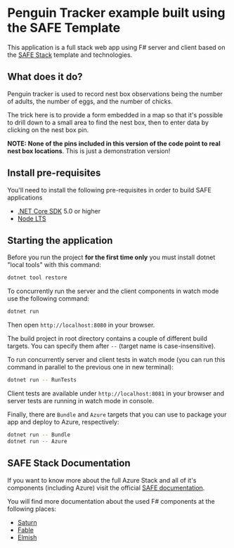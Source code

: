 # Penguin Tracker example built using the SAFE Template

This application is a full stack web app using F# server and client based on the [SAFE Stack](https://safe-stack.github.io/) template and technologies.

## What does it do?
Penguin tracker is used to record nest box observations being the number of adults,
the number of eggs, and the number of chicks.

The trick here is to provide a form embedded in a map so that it's possible
to drill down to a small area to find the nest box, then to enter data by
clicking on the nest box pin.

**NOTE: None of the pins included in this version of the code point to real nest box locations**. This is just a demonstration version!

## Install pre-requisites

You'll need to install the following pre-requisites in order to build SAFE applications

* [.NET Core SDK](https://www.microsoft.com/net/download) 5.0 or higher
* [Node LTS](https://nodejs.org/en/download/)

## Starting the application

Before you run the project **for the first time only** you must install dotnet "local tools" with this command:

```bash
dotnet tool restore
```

To concurrently run the server and the client components in watch mode use the following command:

```bash
dotnet run
```

Then open `http://localhost:8080` in your browser.

The build project in root directory contains a couple of different build targets. You can specify them after `--` (target name is case-insensitive).

To run concurrently server and client tests in watch mode (you can run this command in parallel to the previous one in new terminal):

```bash
dotnet run -- RunTests
```

Client tests are available under `http://localhost:8081` in your browser and server tests are running in watch mode in console.

Finally, there are `Bundle` and `Azure` targets that you can use to package your app and deploy to Azure, respectively:

```bash
dotnet run -- Bundle
dotnet run -- Azure
```

## SAFE Stack Documentation

If you want to know more about the full Azure Stack and all of it's components (including Azure) visit the official [SAFE documentation](https://safe-stack.github.io/docs/).

You will find more documentation about the used F# components at the following places:

* [Saturn](https://saturnframework.org/)
* [Fable](https://fable.io/docs/)
* [Elmish](https://elmish.github.io/elmish/)
